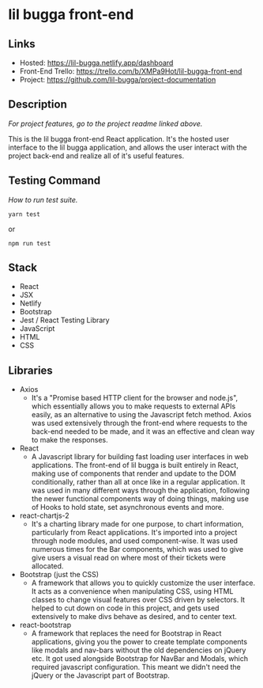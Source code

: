 # lil bugga front-end

## Links

- Hosted: https://lil-bugga.netlify.app/dashboard
- Front-End Trello: https://trello.com/b/XMPa9Hot/lil-bugga-front-end
- Project: https://github.com/lil-bugga/project-documentation 

## Description

*For project features, go to the project readme linked above.*

This is the lil bugga front-end React application. It's the hosted user interface to the lil bugga application, and allows the user interact with the project back-end and realize all of it's useful features.

## Testing Command

*How to run test suite.*

```shell
yarn test 
```

or

```shell
npm run test
```

## Stack

- React
- JSX
- Netlify
- Bootstrap
- Jest / React Testing Library
- JavaScript
- HTML
- CSS

## Libraries

- Axios
  - It's a "Promise based HTTP client for the browser and node.js", which essentially allows you to make requests to external APIs easily, as an alternative to using the Javascript fetch method. Axios was used extensively through the front-end where requests to the back-end needed to be made, and it was an effective and clean way to make the responses.
- React
  - A Javascript library for building fast loading user interfaces in web applications. The front-end of lil bugga is built entirely in React, making use of components that render and update to the DOM conditionally, rather than all at once like in a regular application. It was used in many different ways through the application, following the newer functional components way of doing things, making use of Hooks to hold state, set asynchronous events and more.
- react-chartjs-2
  - It's a charting library made for one purpose, to chart information, particularly from React applications. It's imported into a project through node modules, and used component-wise. It was used numerous times for the Bar components, which was used to give give users a visual read on where most of their tickets were allocated.
- Bootstrap (just the CSS)
  - A framework that allows you to quickly customize the user interface. It acts as a convenience when manipulating CSS, using HTML classes to change visual features over CSS driven by selectors. It helped to cut down on code in this project, and gets used extensively to make divs behave as desired, and to center text.
- react-bootstrap
  - A framework that replaces the need for Bootstrap in React applications, giving you the power to create template components like modals and nav-bars without the old dependencies on jQuery etc. It got used alongside Bootstrap for NavBar and Modals, which required javascript configuration. This meant we didn't need the jQuery or the Javascript part of Bootstrap.
